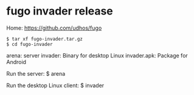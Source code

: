 # fugo invader release

Home: https://github.com/udhos/fugo

    $ tar xf fugo-invader.tar.gz
    $ cd fugo-invader

arena: server
invader: Binary for desktop Linux
invader.apk: Package for Android

Run the server:
$ arena

Run the desktop Linux client:
$ invader

